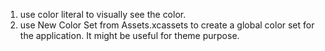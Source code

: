 1. use color literal to visually see the color.
2. use New Color Set from Assets.xcassets to create a global color set for the application. It might be useful for theme purpose.
